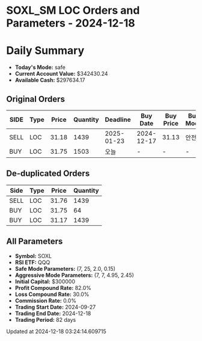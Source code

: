 # SOXL_SM LOC Orders and Parameters - 2024-12-18

# Daily Summary

- **Today's Mode:** safe
- **Current Account Value:** $342430.24
- **Available Cash:** $297634.17

## Original Orders

| SIDE | Type | Price | Quantity | Deadline | Buy Date | Buy Price | Buy Mode |
|------|------|-------|----------|----------|----------|-----------|----------|
| SELL | LOC | 31.18 | 1439 | 2025-01-23 | 2024-12-17 | 31.13 | 안전 |
| BUY | LOC | 31.75 | 1503 | 오늘 | - | - | - |

## De-duplicated Orders

| Side | Type | Price | Quantity |
|------|------|-------|----------|
| SELL | LOC | 31.76 | 1439 |
| BUY | LOC | 31.75 | 64 |
| BUY | LOC | 31.17 | 1439 |

## All Parameters

- **Symbol:** SOXL
- **RSI ETF:** QQQ
- **Safe Mode Parameters:** (7, 25, 2.0, 0.15)
- **Aggressive Mode Parameters:** (7, 7, 4.95, 2.45)
- **Initial Capital:** $300000
- **Profit Compound Rate:** 82.0%
- **Loss Compound Rate:** 30.0%
- **Commission Rate:** 0.0%
- **Trading Start Date:** 2024-09-27
- **Trading End Date:** 2024-12-18
- **Trading Period:** 82 days

Updated at 2024-12-18 03:24:14.609715

